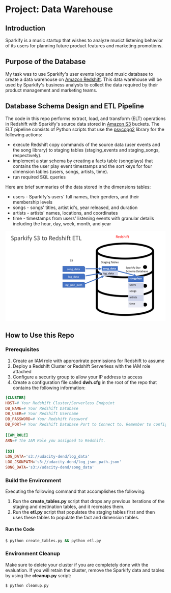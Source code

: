 # Project: Data Warehouse

## Introduction
Sparkify is a music startup that wishes to analyze musict listening behavior of its users for planning future product features and marketing promotions. 

## Purpose of the Database
My task was to use Sparkify's user events logs and music database to create a data warehouse on [Amazon Redshift](https://aws.amazon.com/redshift/faqs/). This data warehouse will be used by Sparkify's business analysts to collect the data required by their product management and marketing teams.

## Database Schema Design and ETL Pipeline
The code in this repo performs extract, load, and transform (ELT) operations in Redshift with Sparkify's source data stored in [Amazon S3](https://aws.amazon.com/s3/faqs/) buckets. The ELT pipeline consists of Python scripts that use the [psycopg2](https://www.psycopg.org/docs/) library for the following actions:
* execute Redshift copy commands of the source data (user events and the song library) to staging tables (staging_events and staging_songs, respectively).
* implement a star schema by creating a facts table (songplays) that contains the user play event timestamps and the sort keys for four dimension tables (users, songs, artists, time).
* run required SQL queries 

Here are brief summaries of the data stored in the dimensions tables:
* users - Sparkify's users' full names, their genders, and their membership levels
* songs - songs' titles, artist id's, year released, and duration
* artists - artists' names, locations, and coordinates
* time - timestamps from users' listening  events with granular details including the hour, day, week, month, and year  

![Sparkify ETL Diagram shows source in Amazon S3, staging tables that need to be created and the star schema tables that will be generated for reports](img/project2-sparkify-s3-to-redshift-etl.png)

## How to Use this Repo
### Prerequisites
1. Create an IAM role with approprirate permissions for Redshift to assume
1. Deploy a Redshift Cluster or Redshift Serverless with the IAM role attached
1. Configure a security group to allow your IP address to access
1. Create a configuration file called **dwh.cfg** in the root of the repo that contains the following information:
```conf
[CLUSTER]
HOST=# Your Redshift Cluster/Serverless Endpoint
DB_NAME=# Your Redshift Database
DB_USER=# Your Redshift Username
DB_PASSWORD=# Your Redshift Password
DB_PORT=# Your Redshift Database Port to Connect to. Remember to configure your security group!

[IAM_ROLE]
ARN=# The IAM Role you assigned to Redshift.

[S3]
LOG_DATA='s3://udacity-dend/log_data'
LOG_JSONPATH='s3://udacity-dend/log_json_path.json'
SONG_DATA='s3://udacity-dend/song_data'
```
### Build the Environment
Executing the following command that accomplishes the following:
1. Run the **create_tables.py** script that drops any previous iterations of the staging and destination tables, and it recreates them.
1. Run the **etl.py** script that populates the staging tables first and then uses these tables to populate the fact and dimension tables.
#### Run the Code
```bash
$ python create_tables.py && python etl.py
```

### Environment Cleanup
Make sure to delete your cluster if you are completely done with the evaluation. If you will retain the cluster, remove the Sparkify data and tables by using the **cleanup.py** script:

```bash
$ python cleanup.py
```
